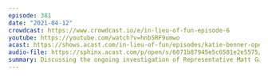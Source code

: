 ```yaml
---
episode: 381
date: "2021-04-12"
crowdcast: https://www.crowdcast.io/e/in-lieu-of-fun-episode-6
youtube: https://youtube.com/watch?v=hnb5RF9umwo
acast: https://shows.acast.com/in-lieu-of-fun/episodes/katie-benner-opens-the-gaetz-of-hell
audio-file: https://sphinx.acast.com/p/open/s/6071b87945e5c6581e2e5575/e/6075f08333692e3989918eb3/media.mp3
summary: Discussing the ongoing investigation of Representative Matt Gaetz
---
```

